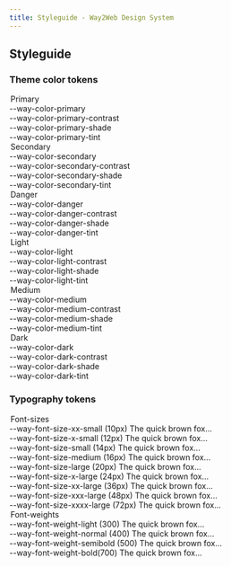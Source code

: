 ```yaml
---
title: Styleguide - Way2Web Design System
---
```


## Styleguide

### Theme color tokens

<div class="block p-8 mb-5 bg-white rounded-lg shadow-lg">
<div class="grid grid-cols-3 gap-4 mb-12">
  <div>
    <legend class="mb-2 font-bold border-b">Primary</legend>
    <div>
      <span>--way-color-primary</span>
      <div class="flex flex-col h-8 overflow-hidden rounded">
        <span class="flex-1 bg-primary"></span>
      </div>
    </div>
    <div>
      <span>--way-color-primary-contrast</span>
      <div class="flex flex-col h-8 overflow-hidden rounded">
        <span class="flex-1 border bg-primaryContrast"></span>
      </div>
    </div>
    <div>
      <span>--way-color-primary-shade</span>
      <div class="flex flex-col h-8 overflow-hidden rounded">
        <span class="flex-1 bg-primaryShade"></span>
      </div>
    </div>
    <div>
      <span>--way-color-primary-tint</span>
      <div class="flex flex-col h-8 overflow-hidden rounded">
        <span class="flex-1 bg-primaryTint"></span>
      </div>
    </div>
  </div>

  <div>
    <legend class="mb-2 font-bold border-b">Secondary</legend>
    <div>
      <span>--way-color-secondary</span>
      <div class="flex flex-col h-8 overflow-hidden rounded">
        <span class="flex-1 bg-secondary"></span>
      </div>
    </div>
    <div>
      <span>--way-color-secondary-contrast</span>
      <div class="flex flex-col h-8 overflow-hidden rounded">
        <span class="flex-1 border bg-secondaryContrast"></span>
      </div>
    </div>
    <div>
      <span>--way-color-secondary-shade</span>
      <div class="flex flex-col h-8 overflow-hidden rounded">
        <span class="flex-1 bg-secondaryShade"></span>
      </div>
    </div>
    <div>
      <span>--way-color-secondary-tint</span>
      <div class="flex flex-col h-8 overflow-hidden rounded">
        <span class="flex-1 bg-secondaryTint"></span>
      </div>
    </div>
  </div>

  <div>
    <legend class="mb-2 font-bold border-b">Danger</legend>
    <div>
      <span>--way-color-danger</span>
      <div class="flex flex-col h-8 overflow-hidden rounded">
        <span class="flex-1 bg-danger"></span>
      </div>
    </div>
    <div>
      <span>--way-color-danger-contrast</span>
      <div class="flex flex-col h-8 overflow-hidden rounded">
        <span class="flex-1 border bg-dangerContrast"></span>
      </div>
    </div>
    <div>
      <span>--way-color-danger-shade</span>
      <div class="flex flex-col h-8 overflow-hidden rounded">
        <span class="flex-1 bg-dangerShade"></span>
      </div>
    </div>
    <div>
      <span>--way-color-danger-tint</span>
      <div class="flex flex-col h-8 overflow-hidden rounded">
        <span class="flex-1 bg-dangerTint"></span>
      </div>
    </div>
  </div>
</div>

<div class="grid grid-cols-3 gap-4">
  <div>
    <legend class="mb-2 font-bold border-b">Light</legend>
    <div>
      <span>--way-color-light</span>
      <div class="flex flex-col h-8 overflow-hidden rounded">
        <span class="flex-1 bg-light"></span>
      </div>
    </div>
    <div>
      <span>--way-color-light-contrast</span>
      <div class="flex flex-col h-8 overflow-hidden rounded">
        <span class="flex-1 border bg-lightContrast"></span>
      </div>
    </div>
    <div>
      <span>--way-color-light-shade</span>
      <div class="flex flex-col h-8 overflow-hidden rounded">
        <span class="flex-1 bg-lightShade"></span>
      </div>
    </div>
    <div>
      <span>--way-color-light-tint</span>
      <div class="flex flex-col h-8 overflow-hidden rounded">
        <span class="flex-1 bg-lightTint"></span>
      </div>
    </div>
  </div>
  
  <div>
    <legend class="mb-2 font-bold border-b">Medium</legend>
    <div>
      <span>--way-color-medium</span>
      <div class="flex flex-col h-8 overflow-hidden rounded">
        <span class="flex-1 bg-medium"></span>
      </div>
    </div>
    <div>
      <span>--way-color-medium-contrast</span>
      <div class="flex flex-col h-8 overflow-hidden rounded">
        <span class="flex-1 border bg-mediumContrast"></span>
      </div>
    </div>
    <div>
      <span>--way-color-medium-shade</span>
      <div class="flex flex-col h-8 overflow-hidden rounded">
        <span class="flex-1 bg-mediumShade"></span>
      </div>
    </div>
    <div>
      <span>--way-color-medium-tint</span>
      <div class="flex flex-col h-8 overflow-hidden rounded">
        <span class="flex-1 bg-mediumTint"></span>
      </div>
    </div>
  </div>

  <div>
    <legend class="mb-2 font-bold border-b">Dark</legend>
    <div>
      <span>--way-color-dark</span>
      <div class="flex flex-col h-8 overflow-hidden rounded">
        <span class="flex-1 bg-dark"></span>
      </div>
    </div>
    <div>
      <span>--way-color-dark-contrast</span>
      <div class="flex flex-col h-8 overflow-hidden rounded">
        <span class="flex-1 border bg-darkContrast"></span>
      </div>
    </div>
    <div>
      <span>--way-color-dark-shade</span>
      <div class="flex flex-col h-8 overflow-hidden rounded">
        <span class="flex-1 bg-darkShade"></span>
      </div>
    </div>
    <div>
      <span>--way-color-dark-tint</span>
      <div class="flex flex-col h-8 overflow-hidden rounded">
        <span class="flex-1 bg-darkTint"></span>
      </div>
    </div>
  </div>
</div>

</div>

### Typography tokens

<div class="block p-8 mb-5 bg-white rounded-lg shadow-lg">
  <div class="mb-12">
    <legend class="mb-2 font-bold border-b">
      Font-sizes
    </legend>
    <div class="flex items-center mb-8">
        <span class="mr-3 w-72">--way-font-size-xx-small (10px)</span>
        <span class="text-xxSmall">The quick brown fox...</span>
    </div>
    <div class="flex items-center mb-8">
      <span class="mr-3 w-72">--way-font-size-x-small (12px)</span>
      <span class="text-xSmall">The quick brown fox...</span>
    </div>
    <div class="flex items-center mb-8">
      <span class="mr-3 w-72">--way-font-size-small (14px)</span>
      <span class="text-small">The quick brown fox...</span>
    </div>
    <div class="flex items-center mb-8">
      <span class="mr-3 w-72">--way-font-size-medium (16px)</span>
      <span class="text-mediumSize">The quick brown fox...</span>
    </div>
    <div class="flex items-center mb-8">
      <span class="mr-3 w-72">--way-font-size-large (20px)</span>
        <span class="text-large">The quick brown fox...</span>
    </div>
    <div class="flex items-center mb-8">
      <span class="mr-3 w-72">--way-font-size-x-large (24px)</span>
        <span class="text-xLarge">The quick brown fox...</span>
    </div>
    <div class="flex items-center mb-8">
      <span class="mr-3 w-72">--way-font-size-xx-large (36px)</span>
        <span class="text-xxLarge">The quick brown fox...</span>
    </div>
    <div class="flex items-center mb-8">
      <span class="mr-3 w-72">--way-font-size-xxx-large (48px)</span>
        <span class="text-xxxLarge">The quick brown fox...</span>
    </div>
    <div class="flex items-center mb-8">
      <span class="mr-3 w-72">--way-font-size-xxxx-large (72px)</span>
        <span class="text-xxxxLarge">The quick brown fox...</span>
    </div>
  </div>

  <div>
    <legend class="mb-2 font-bold border-b">
      Font-weights
    </legend>
    <div class="flex items-center mb-8">
        <span class="mr-3 w-72">--way-font-weight-light (300)</span>
        <span class="font-light">The quick brown fox...</span>
    </div>
    <div class="flex items-center mb-8">
      <span class="mr-3 w-72">--way-font-weight-normal (400)</span>
      <span class="font-normal">The quick brown fox...</span>
    </div>
    <div class="flex items-center mb-8">
      <span class="mr-3 w-72">--way-font-weight-semibold (500)</span>
      <span class="font-semibold">The quick brown fox...</span>
    </div>
    <div class="flex items-center mb-8">
      <span class="mr-3 w-72">--way-font-weight-bold(700)</span>
      <span class="font-bold">The quick brown fox...</span>
    </div>
  </div>

</div>